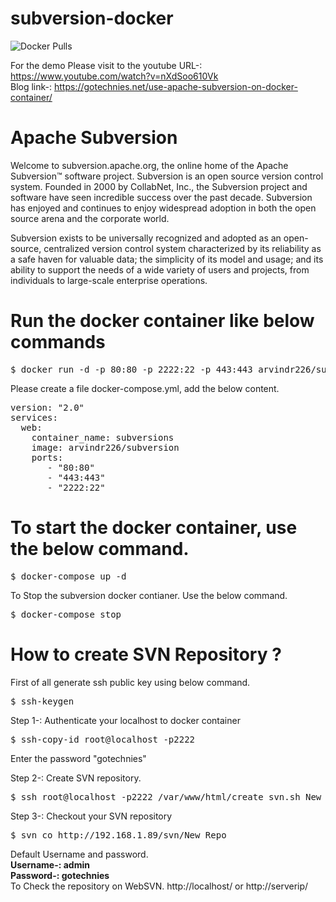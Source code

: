 # subversion-docker
<img alt="Docker Pulls" src="https://img.shields.io/docker/pulls/arvindr226/subversion?style=plastic">
<br>

For the demo Please visit to the youtube URL-: https://www.youtube.com/watch?v=nXdSoo610Vk
<br>
Blog link-: https://gotechnies.net/use-apache-subversion-on-docker-container/
# Apache Subversion
Welcome to subversion.apache.org, the online home of the Apache Subversion™ software project. 
Subversion is an open source version control system. Founded in 2000 by CollabNet, Inc., the Subversion project 
and software have seen incredible success over the past decade. 
Subversion has enjoyed and continues to enjoy widespread adoption in both the open source arena and the corporate world.


Subversion exists to be universally recognized and adopted as an open-source, centralized version control system characterized 
by its reliability as a safe haven for valuable data; the simplicity of its model and usage; and its ability to support the needs 
of a wide variety of users and projects, from individuals to large-scale enterprise operations.

# Run the docker container like below commands
<pre>
$ docker run -d -p 80:80 -p 2222:22 -p 443:443 arvindr226/subversion
</pre>

Please create a file docker-compose.yml, add the below content.
<pre>
version: "2.0"
services:
  web:
    container_name: subversions
    image: arvindr226/subversion
    ports:
       - "80:80"
       - "443:443"
       - "2222:22"
</pre>

# To start the docker container, use the below command.
<pre>
$ docker-compose up -d
</pre>

To Stop the subversion docker contianer. Use the below command.
<pre>
$ docker-compose stop
</pre>

# How to create SVN Repository ?

First of all generate ssh public key using below command.
<pre>
$ ssh-keygen 
</pre>

Step 1-: Authenticate your localhost to docker container
<pre>
$ ssh-copy-id root@localhost -p2222
</pre>
Enter the password "gotechnies"

Step 2-: Create SVN repository.
<pre>
$ ssh root@localhost -p2222 /var/www/html/create_svn.sh New_Repo
</pre>


Step 3-: Checkout your SVN repository
<pre>
$ svn co http://192.168.1.89/svn/New_Repo
</pre>

Default Username and password. <br>
<b>
Username-: admin <br>
Password-: gotechnies<br>
</b>
To Check the repository on WebSVN. http://localhost/ or http://serverip/
